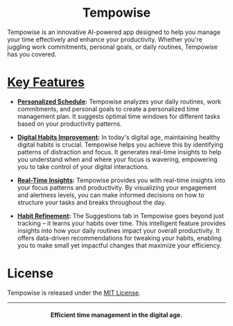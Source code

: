 <div align='center'>

  # Tempowise
  
</div>

Tempowise is an innovative AI-powered app designed to help you manage your time effectively and enhance your productivity. Whether you're juggling work commitments, personal goals, or daily routines, Tempowise has you covered.

# [Key Features]()

- **[Personalized Schedule]():** Tempowise analyzes your daily routines, work commitments, and personal goals to create a personalized time management plan. It suggests optimal time windows for different tasks based on your productivity patterns.

- **[Digital Habits Improvement]():** In today's digital age, maintaining healthy digital habits is crucial. Tempowise helps you achieve this by identifying patterns of distraction and focus. It generates real-time insights to help you understand when and where your focus is wavering, empowering you to take control of your digital interactions.

- **[Real-Time Insights]():** Tempowise provides you with real-time insights into your focus patterns and productivity. By visualizing your engagement and alertness levels, you can make informed decisions on how to structure your tasks and breaks throughout the day.

- **[Habit Refinement]():** The Suggestions tab in Tempowise goes beyond just tracking – it learns your habits over time. This intelligent feature provides insights into how your daily routines impact your overall productivity. It offers data-driven recommendations for tweaking your habits, enabling you to make small yet impactful changes that maximize your efficiency.

# License

Tempowise is released under the [MIT License](LICENSE).

---

<div align='center'>

  #### Efficient time management in the digital age.
  
</div>
